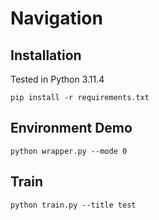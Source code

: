 # Navigation

## Installation
Tested in Python 3.11.4

    pip install -r requirements.txt

## Environment Demo

    python wrapper.py --mode 0

## Train

    python train.py --title test
